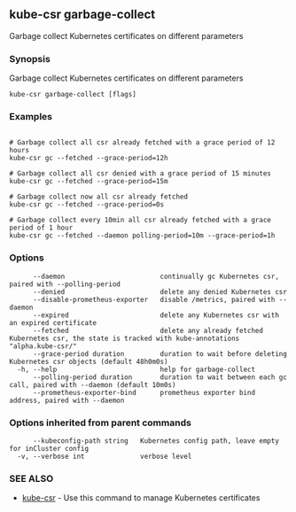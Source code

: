 ## kube-csr garbage-collect

Garbage collect Kubernetes certificates on different parameters

### Synopsis

Garbage collect Kubernetes certificates on different parameters

```
kube-csr garbage-collect [flags]
```

### Examples

```

# Garbage collect all csr already fetched with a grace period of 12 hours
kube-csr gc --fetched --grace-period=12h

# Garbage collect all csr denied with a grace period of 15 minutes
kube-csr gc --fetched --grace-period=15m

# Garbage collect now all csr already fetched
kube-csr gc --fetched --grace-period=0s

# Garbage collect every 10min all csr already fetched with a grace period of 1 hour
kube-csr gc --fetched --daemon polling-period=10m --grace-period=1h

```

### Options

```
      --daemon                        continually gc Kubernetes csr, paired with --polling-period
      --denied                        delete any denied Kubernetes csr
      --disable-prometheus-exporter   disable /metrics, paired with --daemon
      --expired                       delete any Kubernetes csr with an expired certificate
      --fetched                       delete any already fetched Kubernetes csr, the state is tracked with kube-annotations "alpha.kube-csr/"
      --grace-period duration         duration to wait before deleting Kubernetes csr objects (default 48h0m0s)
  -h, --help                          help for garbage-collect
      --polling-period duration       duration to wait between each gc call, paired with --daemon (default 10m0s)
      --prometheus-exporter-bind      prometheus exporter bind address, paired with --daemon
```

### Options inherited from parent commands

```
      --kubeconfig-path string   Kubernetes config path, leave empty for inCluster config
  -v, --verbose int              verbose level
```

### SEE ALSO

* [kube-csr](kube-csr.md)	 - Use this command to manage Kubernetes certificates

